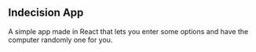 ## Indecision App

A simple app made in React that lets you enter some options and have the computer randomly one for you.